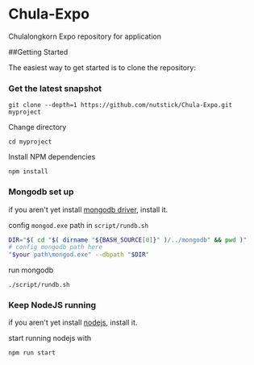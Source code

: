 # Chula-Expo
Chulalongkorn Expo repository for application

##Getting Started

The easiest way to get started is to clone the repository:

### Get the latest snapshot

```
git clone --depth=1 https://github.com/nutstick/Chula-Expo.git myproject
```

Change directory

```
cd myproject
```

Install NPM dependencies

```
npm install
```

### Mongodb set up
if you aren't yet install [mongodb driver](https://www.mongodb.com/download-center#community), install it.

config `mongod.exe` path in `script/rundb.sh`

```sh
DIR="$( cd "$( dirname "${BASH_SOURCE[0]}" )/../mongodb" && pwd )"
# config mongodb path here
"$your path\mongod.exe" --dbpath "$DIR"
```

run mongodb

```
./script/rundb.sh
```

### Keep NodeJS running
if you aren't yet install [nodejs](https://nodejs.org/en/), install it.

start running nodejs with
```
npm run start
```
